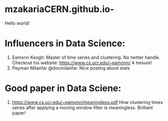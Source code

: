 # mzakariaCERN.github.io-

Hello world!

# Influencers in Data Science:  
1. Eamonn Keogh: Master of time series and clustering. No twitter handle. Checkout his website: https://www.cs.ucr.edu/~eamonn/ A tresure!
2. Peyman Milanfar @docmilanfar. Nice posting about stats

# Good paper in Data Sciene:
1. https://www.cs.ucr.edu/~eamonn/meaningless.pdf How clustering times series after applying a moving window filter is meaningless. Brilliant paper!
